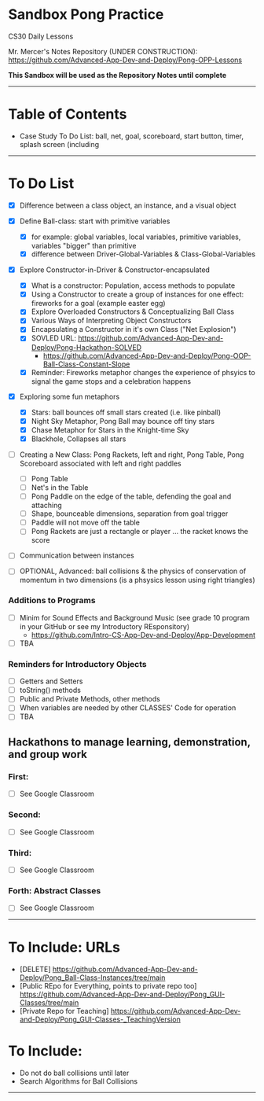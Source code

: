 # Sandbox Pong Practice
CS30 Daily Lessons

Mr. Mercer's Notes Repository (UNDER CONSTRUCTION): https://github.com/Advanced-App-Dev-and-Deploy/Pong-OPP-Lessons

**This Sandbox will be used as the Repository Notes until complete**

---

# Table of Contents
- Case Study To Do List: ball, net, goal, scoreboard, start button, timer, splash screen (including 

---

# To Do List
- [x] Difference between a class object, an instance, and a visual object
- [x] Define Ball-class: start with primitive variables
  - [x] for example: global variables, local variables, primitive variables, variables "bigger" than primitive
  - [x] difference between Driver-Global-Variables & Class-Global-Variables
- [x] Explore Constructor-in-Driver & Constructor-encapsulated
  - [x] What is a constructor: Population, access methods to populate
  - [x] Using a Constructor to create a group of instances for one effect: fireworks for a goal (example easter egg)
  - [x] Explore Overloaded Constructors & Conceptualizing Ball Class
  - [x] Various Ways of Interpreting Object Constructors
  - [x] Encapsulating a Constructor in it's own Class ("Net Explosion")
  - [x] SOVLED URL: https://github.com/Advanced-App-Dev-and-Deploy/Pong-Hackathon-SOLVED
	- https://github.com/Advanced-App-Dev-and-Deploy/Pong-OOP-Ball-Class-Constant-Slope
  - [x] Reminder: Fireworks metaphor changes the experience of phsyics to signal the game stops and a celebration happens
- [x] Exploring some fun metaphors
  - [x] Stars: ball bounces off small stars created (i.e. like pinball)
  - [x] Night Sky Metaphor, Pong Ball may bounce off tiny stars
  - [x] Chase Metaphor for Stars in the Knight-time Sky
  - [x] Blackhole, Collapses all stars
- [ ] Creating a New Class: Pong Rackets, left and right, Pong Table, Pong Scoreboard associated with left and right paddles
  - [ ] Pong Table
  - [ ] Net's in the Table
  - [ ] Pong Paddle on the edge of the table, defending the goal and attaching
  - [ ] Shape, bounceable dimensions, separation from goal trigger
  - [ ] Paddle will not move off the table
  - [ ] Pong Rackets are just a rectangle or player ... the racket knows the score
- [ ] Communication between instances

- [ ] OPTIONAL, Advanced: ball collisions & the physics of conservation of momentum in two dimensions (is a phsysics lesson using right triangles)


### Additions to Programs
- [ ] Minim for Sound Effects and Background Music (see grade 10 program in your GitHub or see my Introductory REsponsitory)
  - https://github.com/Intro-CS-App-Dev-and-Deploy/App-Development
- [ ] TBA

### Reminders for Introductory Objects
- [ ] Getters and Setters
- [ ] toString() methods
- [ ] Public and Private Methods, other methods
- [ ] When variables are needed by other CLASSES' Code for operation
- [ ] TBA

## Hackathons to manage learning, demonstration, and group work

### First: 
- [ ] See Google Classroom

### Second: 
- [ ] See Google Classroom

### Third: 
- [ ] See Google Classroom

### Forth: Abstract Classes
- [ ] See Google Classroom

---

# To Include: URLs
- [DELETE] https://github.com/Advanced-App-Dev-and-Deploy/Pong_Ball-Class-Instances/tree/main
- [Public REpo for Everything, points to private repo too] https://github.com/Advanced-App-Dev-and-Deploy/Pong_GUI-Classes/tree/main
- [Private Repo for Teaching] https://github.com/Advanced-App-Dev-and-Deploy/Pong_GUI-Classes-_TeachingVersion

# To Include: 
- Do not do ball collisions until later
- Search Algorithms for Ball Collisions

---
